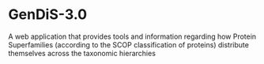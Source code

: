 # GenDiS-3.0
A web application that provides tools and information regarding how Protein Superfamilies (according to the SCOP classification of proteins) distribute themselves across the taxonomic hierarchies
